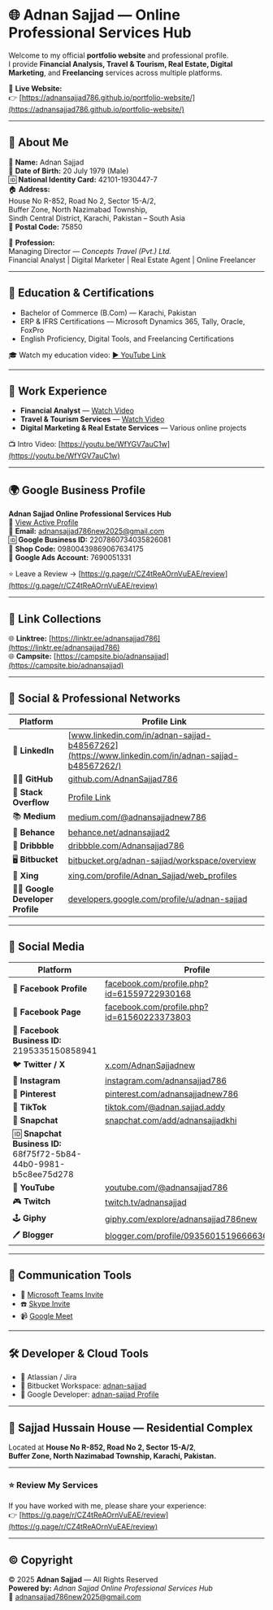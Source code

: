 # 🌐 Adnan Sajjad — Online Professional Services Hub

Welcome to my official **portfolio website** and professional profile.  
I provide **Financial Analysis, Travel & Tourism, Real Estate, Digital Marketing**, and **Freelancing** services across multiple platforms.

🔗 **Live Website:**  
👉 [https://adnansajjad786.github.io/portfolio-website/](https://adnansajjad786.github.io/portfolio-website/)

---

## 🧭 About Me

👤 **Name:** Adnan Sajjad  
📅 **Date of Birth:** 20 July 1979 (Male)  
🆔 **National Identity Card:** 42101-1930447-7  
🏠 **Address:**  
House No R-852, Road No 2, Sector 15-A/2,  
Buffer Zone, North Nazimabad Township,  
Sindh Central District, Karachi, Pakistan – South Asia  
📮 **Postal Code:** 75850  

💼 **Profession:**  
Managing Director — *Concepts Travel (Pvt.) Ltd.*  
Financial Analyst | Digital Marketer | Real Estate Agent | Online Freelancer  

---

## 🧾 Education & Certifications

- Bachelor of Commerce (B.Com) — Karachi, Pakistan  
- ERP & IFRS Certifications — Microsoft Dynamics 365, Tally, Oracle, FoxPro  
- English Proficiency, Digital Tools, and Freelancing Certifications  

🎓 Watch my education video: [▶️ YouTube Link](https://youtu.be/TfBXOAW_Bt0)

---

## 💼 Work Experience

- **Financial Analyst** — [Watch Video](https://youtu.be/VMp_CRKaL30)  
- **Travel & Tourism Services** — [Watch Video](https://youtu.be/_7uSqCKmtq8?feature=shared)  
- **Digital Marketing & Real Estate Services** — Various online projects  

📺 Intro Video: [https://youtu.be/WfYGV7auC1w](https://youtu.be/WfYGV7auC1w)

---

## 🌍 Google Business Profile

**Adnan Sajjad Online Professional Services Hub**  
🔗 [View Active Profile](https://www.google.com/search?sca_esv=99331a272fb6ecba&hl=en&authuser=1&output=search&q=Adnan+sajjad+Online+professional+Services+hub&ludocid=7959459295362624926)  
📩 **Email:** [adnansajjad786new2025@gmail.com](mailto:adnansajjad786new2025@gmail.com)  
🆔 **Google Business ID:** 2207860734035826081  
🏪 **Shop Code:** 09800439869067634175  
📢 **Google Ads Account:** 7690051331  

⭐ Leave a Review → [https://g.page/r/CZ4tReAOrnVuEAE/review](https://g.page/r/CZ4tReAOrnVuEAE/review)

---

## 🔗 Link Collections
🌐 **Linktree:** [https://linktr.ee/adnansajjad786](https://linktr.ee/adnansajjad786)  
🌐 **Campsite:** [https://campsite.bio/adnansajjad](https://campsite.bio/adnansajjad)

---

## 💬 Social & Professional Networks

| Platform | Profile Link |
|-----------|---------------|
| 🔵 **LinkedIn** | [www.linkedin.com/in/adnan-sajjad-b48567262](https://www.linkedin.com/in/adnan-sajjad-b48567262/) |
| 🧑‍💻 **GitHub** | [github.com/AdnanSajjad786](https://github.com/AdnanSajjad786) |
| 🧠 **Stack Overflow** | [Profile Link](https://stackoverflow.com/users/31601605/adnan-sajjad?tab=profile) |
| 📚 **Medium** | [medium.com/@adnansajjadnew786](https://medium.com/@adnansajjadnew786) |
| 🎨 **Behance** | [behance.net/adnansajjad2](https://www.behance.net/adnansajjad2) |
| 🎯 **Dribbble** | [dribbble.com/Adnansajjad786](https://dribbble.com/Adnansajjad786) |
| 🖥️ **Bitbucket** | [bitbucket.org/adnan-sajjad/workspace/overview](https://bitbucket.org/adnan-sajjad/workspace/overview/) |
| 💼 **Xing** | [xing.com/profile/Adnan_Sajjad/web_profiles](https://www.xing.com/profile/Adnan_Sajjad/web_profiles) |
| 🧑‍💻 **Google Developer Profile** | [developers.google.com/profile/u/adnan-sajjad](https://developers.google.com/profile/u/adnan-sajjad) |

---

## 📱 Social Media

| Platform | Profile |
|-----------|----------|
| 🩵 **Facebook Profile** | [facebook.com/profile.php?id=61559722930168](https://www.facebook.com/profile.php?id=61559722930168) |
| 💼 **Facebook Page** | [facebook.com/profile.php?id=61560223373803](https://www.facebook.com/profile.php?id=61560223373803) |
| 🧾 **Facebook Business ID:** 2195335150858941 |
| 🐦 **Twitter / X** | [x.com/AdnanSajjadnew](https://x.com/AdnanSajjadnew) |
| 📸 **Instagram** | [instagram.com/adnansajjad786](https://www.instagram.com/adnansajjad786/) |
| 📍 **Pinterest** | [pinterest.com/adnansajjadnew786](https://www.pinterest.com/adnansajjadnew786/) |
| 🎵 **TikTok** | [tiktok.com/@adnan.sajjad.addy](https://www.tiktok.com/@adnan.sajjad.addy?is_from_webapp=1&sender_device=pc) |
| 👻 **Snapchat** | [snapchat.com/add/adnansajjadkhi](https://www.snapchat.com/add/adnansajjadkhi) |
| 🆔 **Snapchat Business ID:** 68f75f72-5b84-44b0-9981-b5c8ee75d278 |
| 🎥 **YouTube** | [youtube.com/@adnansajjad786](https://www.youtube.com/@adnansajjad786) |
| 🎮 **Twitch** | [twitch.tv/adnansajjad](https://www.twitch.tv/adnansajjad) |
| 🕹️ **Giphy** | [giphy.com/explore/adnansajjad786new](https://giphy.com/explore/adnansajjad786new) |
| 🖊️ **Blogger** | [blogger.com/profile/09356015196666368292](https://www.blogger.com/profile/09356015196666368292) |

---

## 🧩 Communication Tools

- 💬 [Microsoft Teams Invite](https://teams.live.com/l/invite/FEAwzpFsG45z8GyIwI?v=g1)  
- ☎️ [Skype Invite](https://join.skype.com/IVr202tWLh3t)  
- 📹 [Google Meet](https://meet.google.com/dge-ytjp-zdo)  

---

## 🛠️ Developer & Cloud Tools

- 🧰 Atlassian / Jira  
- 🧭 Bitbucket Workspace: [adnan-sajjad](https://bitbucket.org/adnan-sajjad/workspace/overview/)  
- 🧠 Google Developer: [adnan-sajjad Profile](https://developers.google.com/profile/u/adnan-sajjad)

---

## 🏡 Sajjad Hussain House — Residential Complex

Located at **House No R-852, Road No 2, Sector 15-A/2**,  
**Buffer Zone, North Nazimabad Township, Karachi, Pakistan.**

---

### ⭐ Review My Services
If you have worked with me, please share your experience:  
👉 [https://g.page/r/CZ4tReAOrnVuEAE/review](https://g.page/r/CZ4tReAOrnVuEAE/review)

---

## © Copyright
© 2025 **Adnan Sajjad** — All Rights Reserved  
**Powered by:** *Adnan Sajjad Online Professional Services Hub*  
📧 [adnansajjad786new2025@gmail.com](mailto:adnansajjad786new2025@gmail.com)

